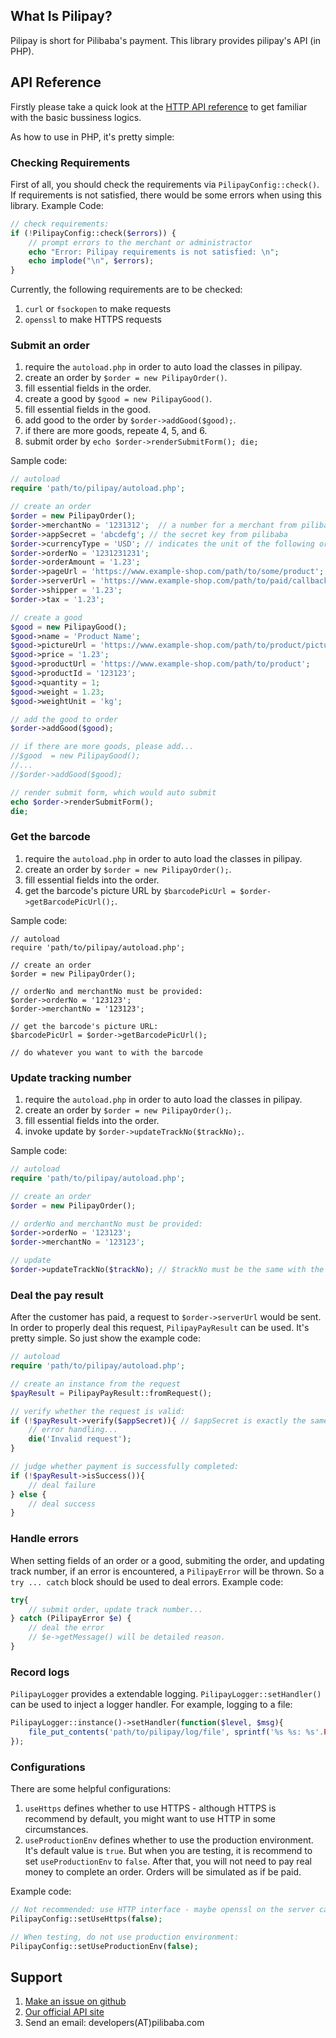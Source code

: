 ## What Is Pilipay?
Pilipay is short for Pilibaba's payment. This library provides pilipay's API (in PHP).


## API Reference
Firstly please take a quick look at the [HTTP API reference](http://api.pilibaba.com/doc/pilipay-http-api-reference.html) to get familiar with the basic bussiness logics.

As how to use in PHP, it's pretty simple:

### Checking Requirements
First of all, you should check the requirements via `PilipayConfig::check()`. If requirements is not satisfied, there would be some errors when using this library.
Example Code:
```php
// check requirements:
if (!PilipayConfig::check($errors)) {
	// prompt errors to the merchant or administractor
	echo "Error: Pilipay requirements is not satisfied: \n";
	echo implode("\n", $errors);
}

```
Currently, the following requirements are to be checked:

1. `curl` or `fsockopen` to make requests
2. `openssl` to make HTTPS requests

### Submit an order
1. require the `autoload.php` in order to auto load the classes in pilipay.
2. create an order by `$order = new PilipayOrder()`.
3. fill essential fields in the order.
4. create a good by `$good = new PilipayGood()`.
5. fill essential fields in the good.
6. add good to the order by `$order->addGood($good);`.
7. if there are more goods, repeate 4, 5, and 6.
8. submit order by `echo $order->renderSubmitForm(); die;`

Sample code:
```php
// autoload
require 'path/to/pilipay/autoload.php';

// create an order
$order = new PilipayOrder();
$order->merchantNo = '1231312';  // a number for a merchant from pilibaba
$order->appSecret = 'abcdefg'; // the secret key from pilibaba
$order->currencyType = 'USD'; // indicates the unit of the following orderAmount, shipper, tax and price
$order->orderNo = '1231231231';
$order->orderAmount = '1.23';
$order->pageUrl = 'https://www.example-shop.com/path/to/some/product';
$order->serverUrl = 'https://www.example-shop.com/path/to/paid/callback';
$order->shipper = '1.23';
$order->tax = '1.23';

// create a good 
$good = new PilipayGood();
$good->name = 'Product Name';
$good->pictureUrl = 'https://www.example-shop.com/path/to/product/picture';
$good->price = '1.23';
$good->productUrl = 'https://www.example-shop.com/path/to/product';
$good->productId = '123123';
$good->quantity = 1;
$good->weight = 1.23;
$good->weightUnit = 'kg';

// add the good to order
$order->addGood($good);

// if there are more goods, please add...
//$good  = new PilipayGood();
//...
//$order->addGood($good);

// render submit form, which would auto submit
echo $order->renderSubmitForm();
die;
```

### Get the barcode
1. require the `autoload.php` in order to auto load the classes in pilipay.
2. create an order by `$order = new PilipayOrder();`.
3. fill essential fields into the order.
4. get the barcode's picture URL by `$barcodePicUrl = $order->getBarcodePicUrl();`.

Sample code:
```
// autoload
require 'path/to/pilipay/autoload.php';

// create an order
$order = new PilipayOrder();

// orderNo and merchantNo must be provided:
$order->orderNo = '123123';
$order->merchantNo = '123123';

// get the barcode's picture URL:
$barcodePicUrl = $order->getBarcodePicUrl();

// do whatever you want to with the barcode
```

### Update tracking number
1. require the `autoload.php` in order to auto load the classes in pilipay.
2. create an order by `$order = new PilipayOrder();`.
3. fill essential fields into the order.
4. invoke update by `$order->updateTrackNo($trackNo);`.

Sample code:
```php
// autoload
require 'path/to/pilipay/autoload.php';

// create an order
$order = new PilipayOrder();

// orderNo and merchantNo must be provided:
$order->orderNo = '123123';
$order->merchantNo = '123123';

// update
$order->updateTrackNo($trackNo); // $trackNo must be the same with the track number on the package when shipping.
```

### Deal the pay result
After the customer has paid, a request to `$order->serverUrl` would be sent. In order to properly deal this request, `PilipayPayResult` can be used. It's pretty simple. So just show the example code:

```php
// autoload
require 'path/to/pilipay/autoload.php';

// create an instance from the request
$payResult = PilipayPayResult::fromRequest();

// verify whether the request is valid:
if (!$payResult->verify($appSecret)){ // $appSecret is exactly the same with $order->appSecret
	// error handling...
	die('Invalid request');
}

// judge whether payment is successfully completed:
if (!$payResult->isSuccess()){
	// deal failure
} else {
	// deal success
}

```

### Handle errors
When setting fields of an order or a good, submiting the order, and updating track number, if an error is encountered, a `PilipayError` will be thrown.
So a `try ... catch` block should be used to deal errors.
Example code:
```php
try{
	// submit order, update track number...
} catch (PilipayError $e) {
	// deal the error
	// $e->getMessage() will be detailed reason.
}
```

### Record logs
`PilipayLogger` provides a extendable logging. `PilipayLogger::setHandler()` can be used to inject a logger handler. For example, logging to a file:
```php
PilipayLogger::instance()->setHandler(function($level, $msg){
	file_put_contents('path/to/pilipay/log/file', sprintf('%s %s: %s'.PHP_EOL, date('Y-m-d H:i:s'), $level, $msg));
});
```

### Configurations
There are some helpful configurations:

1. `useHttps` defines whether to use HTTPS - although HTTPS is recommend by default, you might want to use HTTP in some circumstances.
2. `useProductionEnv` defines whether to use the production environment. It's default value is `true`. But when you are testing, it is recommend to set `useProductionEnv` to `false`. After that, you will not need to pay real money to complete an order. Orders will be simulated as if be paid.

Example code:
```php
// Not recommended: use HTTP interface - maybe openssl on the server cannot work.
PilipayConfig::setUseHttps(false);

// When testing, do not use production environment:
PilipayConfig::setUseProductionEnv(false);

```

## Support
1. [Make an issue on github](https://github.com/pilibaba/pilipay/issues/new)
2. [Our official API site](http://api.pilibaba.com/)
3. Send an email: developers(AT)pilibaba.com

